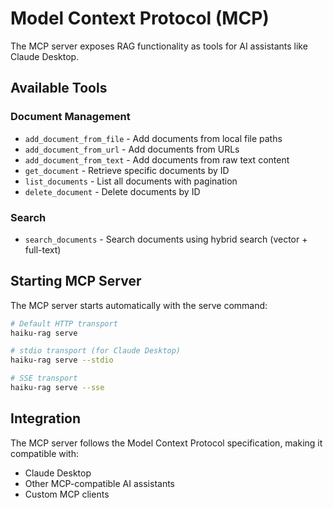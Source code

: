 # Model Context Protocol (MCP)

The MCP server exposes RAG functionality as tools for AI assistants like Claude Desktop.

## Available Tools

### Document Management

- `add_document_from_file` - Add documents from local file paths
- `add_document_from_url` - Add documents from URLs
- `add_document_from_text` - Add documents from raw text content
- `get_document` - Retrieve specific documents by ID
- `list_documents` - List all documents with pagination
- `delete_document` - Delete documents by ID

### Search

- `search_documents` - Search documents using hybrid search (vector + full-text)

## Starting MCP Server

The MCP server starts automatically with the serve command:

```bash
# Default HTTP transport
haiku-rag serve

# stdio transport (for Claude Desktop)
haiku-rag serve --stdio

# SSE transport
haiku-rag serve --sse
```

## Integration

The MCP server follows the Model Context Protocol specification, making it compatible with:
- Claude Desktop
- Other MCP-compatible AI assistants
- Custom MCP clients
